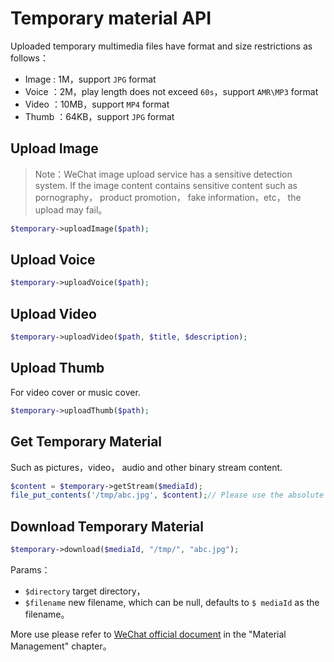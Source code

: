 # Temporary material API

Uploaded temporary multimedia files have format and size restrictions as follows：

- Image : 1M，support `JPG` format
- Voice ：2M，play length does not exceed `60s`，support `AMR\MP3` format
- Video ：10MB，support `MP4` format
- Thumb ：64KB，support `JPG` format

## Upload Image

> Note：WeChat image upload service has a sensitive detection system. If the image content contains sensitive content such as pornography， product promotion， fake information，etc， the upload may fail。

```php
$temporary->uploadImage($path);
```

## Upload Voice

```php
$temporary->uploadVoice($path);
```

## Upload Video

```php
$temporary->uploadVideo($path, $title, $description);
```

## Upload Thumb

For video cover or music cover.

```php
$temporary->uploadThumb($path);
```

## Get Temporary Material

Such as pictures，video， audio and other binary stream content.

```php
$content = $temporary->getStream($mediaId);
file_put_contents('/tmp/abc.jpg', $content);// Please use the absolute path method! Unless you correctly understand the relative path (a lot of people do not understand the method)!
```

## Download Temporary Material

```php
$temporary->download($mediaId, "/tmp/", "abc.jpg");
```

Params：

  - `$directory` target directory，
  - `$filename` new filename, which can be null, defaults to `$ mediaId` as the filename。


More use please refer to [WeChat official document](http://mp.weixin.qq.com/wiki/) in the "Material Management" chapter。